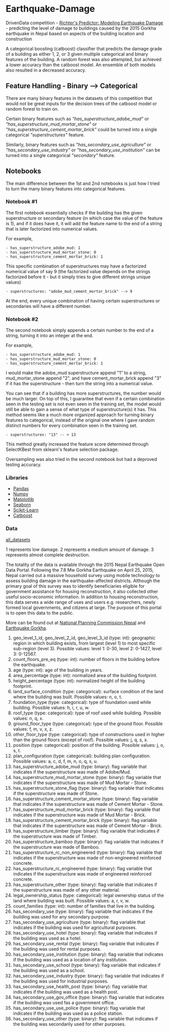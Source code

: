 # Earthquake-Damage
DrivenData competition - [Richter's Predictor: Modeling Earthquake Damage](https://www.drivendata.org/competitions/57/nepal-earthquake/) - predicting the level of damage to buildings caused by the 2015 Gorkha earthquake in Nepal based on aspects of the building location and construction

A categorical boosting (catboost) classifier that predicts the damage grade of a building as either 1, 2, or 3 given multiple categorical and binary features of the building.
A random forest was also attempted, but achieved a lower accuracy than the catboost model. An ensemble of both models also resulted in a decreased accuracy.

## Feature Handling - Binary --> Categorical

There are many binary features in the datasets of this competition that would not be great inputs for the decision trees of the catboost model or random forest to train on. 


Certain binary features such as *"has_superstructure_adobe_mud"* or *"has_superstructure_mud_mortar_stone"* or *"has_superstructure_cement_mortar_brick"* could be turned into a single categorical *"superstructures"* feature.


Similarly, binary features such as *"has_secondary_use_agriculture"* or *"has_secondary_use_industry"* or *"has_secondary_use_institution"* can be turned into a single categorical *"secondary"* feature.

## Notebooks
The main difference between the 1st and 2nd notebooks is just how I tried to turn the many binary features into categorical features.

### Notebook #1
The first notebook essentially checks if the building has the given superstructure or secondary feature (in which case the value of the feature is 1), and if it does have it, it will add the feature name to the end of a string that is later factorized into numerical values.

For example,

    - has_superstructure_adobe_mud: 1
    - has_superstructure_mud_mortar_stone: 0
    - has_superstructure_cement_mortar_brick: 1

This specific combination of superstructures may have a factorized numerical value of say 9 (the factorized value depends on the strings factorized before it - but it simply tries to give different strings unique values)

    - superstructures: "adobe_mud_cement_mortar_brick" --> 9

At the end, every unique combination of having certain superstructures or secondaries will have a different number.

### Notebook #2
The second notebook simply appends a certain number to the end of a string, turning it into an integer at the end. 

For example,

    - has_superstructure_adobe_mud: 1
    - has_superstructure_mud_mortar_stone: 0
    - has_superstructure_cement_mortar_brick: 1

I would make the adobe_mud superstructure append "1" to a string, mud_mortar_stone append "2", and have cement_mortar_brick append "3" if it has the superstructure - then turn the string into a numerical value.

You can see that if a building has more superstructures, the number would be much larger. On top of this, I guarantee that even if a certain combination seen in the testing set is not even seen in the training set, the model would still be able to gain a sense of what type of superstructure(s) it has. This method seems like a much more organized approach for turning binary features to categorical, instead of the original one where I gave random distinct numbers for every combination seen in the training set. 

    - superstructures: "13" -- > 13
  
This method greatly increased the feature score determined through SelectKBest from sklearn's feature selection package. 

Oversampling was also tried in the second notebook but had a deproved testing accuracy. 

### Libraries
- [Pandas](https://github.com/pandas-dev/pandas)
- [Numpy](https://github.com/numpy/numpy)
- [Matplotlib](https://github.com/matplotlib/matplotlib)
- [Seaborn](https://github.com/mwaskom/seaborn)
- [Scikit-Learn](https://github.com/scikit-learn/scikit-learn)
- [Catboost](https://github.com/catboost/catboost)

### Data
[all_datasets](https://www.drivendata.org/competitions/57/nepal-earthquake/data/)

1 represents low damage. 2 represents a medium amount of damage. 3 represents almost complete destruction. 

The totality of the data is available through the 2015 Nepal Earthquake Open Data Portal.
Following the 7.8 Mw Gorkha Earthquake on April 25, 2015, Nepal carried out a massive household survey using mobile technology to assess building damage in the earthquake-affected districts. Although the primary goal of this survey was to identify beneficiaries eligible for government assistance for housing reconstruction, it also collected other useful socio-economic information. In addition to housing reconstruction, this data serves a wide range of uses and users e.g. researchers, newly formed local governments, and citizens at large. The purpose of this portal is to open this data to the public.

More can be found out at [National Planning Commission Nepal](https://www.npc.gov.np/en) and [Earthquake Gorkha](https://en.wikipedia.org/wiki/April_2015_Nepal_earthquake).

1) geo_level_1_id, geo_level_2_id, geo_level_3_id (type: int): geographic region in which building exists, from largest (level 1) to most specific sub-region (level 3). Possible values: level 1: 0-30, level 2: 0-1427, level 3: 0-12567.
2) count_floors_pre_eq (type: int): number of floors in the building before the earthquake.
3) age (type: int): age of the building in years.
4) area_percentage (type: int): normalized area of the building footprint.
5) height_percentage (type: int): normalized height of the building footprint.
6) land_surface_condition (type: categorical): surface condition of the land where the building was built. Possible values: n, o, t.
7) foundation_type (type: categorical): type of foundation used while building. Possible values: h, i, r, u, w.
8) roof_type (type: categorical): type of roof used while building. Possible values: n, q, x.
9) ground_floor_type (type: categorical): type of the ground floor. Possible values: f, m, v, x, z.
10) other_floor_type (type: categorical): type of constructions used in higher than the ground floors (except of roof). Possible values: j, q, s, x.
11) position (type: categorical): position of the building. Possible values: j, o, s, t.
12) plan_configuration (type: categorical): building plan configuration. Possible values: a, c, d, f, m, n, o, q, s, u.
13) has_superstructure_adobe_mud (type: binary): flag variable that indicates if the superstructure was made of Adobe/Mud.
14) has_superstructure_mud_mortar_stone (type: binary): flag variable that indicates if the superstructure was made of Mud Mortar - Stone.
15) has_superstructure_stone_flag (type: binary): flag variable that indicates if the superstructure was made of Stone.
16) has_superstructure_cement_mortar_stone (type: binary): flag variable that indicates if the superstructure was made of Cement Mortar - Stone.
17) has_superstructure_mud_mortar_brick (type: binary): flag variable that indicates if the superstructure was made of Mud Mortar - Brick.
18) has_superstructure_cement_mortar_brick (type: binary): flag variable that indicates if the superstructure was made of Cement Mortar - Brick.
19) has_superstructure_timber (type: binary): flag variable that indicates if the superstructure was made of Timber.
20) has_superstructure_bamboo (type: binary): flag variable that indicates if the superstructure was made of Bamboo.
21) has_superstructure_rc_non_engineered (type: binary): flag variable that indicates if the superstructure was made of non-engineered reinforced concrete.
22) has_superstructure_rc_engineered (type: binary): flag variable that indicates if the superstructure was made of engineered reinforced concrete.
23) has_superstructure_other (type: binary): flag variable that indicates if the superstructure was made of any other material.
24) legal_ownership_status (type: categorical): legal ownership status of the land where building was built. Possible values: a, r, v, w.
25) count_families (type: int): number of families that live in the building.
26) has_secondary_use (type: binary): flag variable that indicates if the building was used for any secondary purpose.
27) has_secondary_use_agriculture (type: binary): flag variable that indicates if the building was used for agricultural purposes.
28) has_secondary_use_hotel (type: binary): flag variable that indicates if the building was used as a hotel.
29) has_secondary_use_rental (type: binary): flag variable that indicates if the building was used for rental purposes.
30) has_secondary_use_institution (type: binary): flag variable that indicates if the building was used as a location of any institution.
31) has_secondary_use_school (type: binary): flag variable that indicates if the building was used as a school.
32) has_secondary_use_industry (type: binary): flag variable that indicates if the building was used for industrial purposes.
33) has_secondary_use_health_post (type: binary): flag variable that indicates if the building was used as a health post.
34) has_secondary_use_gov_office (type: binary): flag variable that indicates if the building was used fas a government office.
35) has_secondary_use_use_police (type: binary): flag variable that indicates if the building was used as a police station.
36) has_secondary_use_other (type: binary): flag variable that indicates if the building was secondarily used for other purposes.
